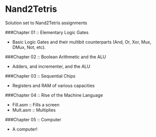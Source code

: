 # Nand2Tetris
Solution set to Nand2Tetris assignments

###Chapter 01 :: Elementary Logic Gates
- Basic Logic Gates and their multibit counterparts (And, Or, Xor, Mux, DMux, Not, etc).

###Chapter 02 :: Boolean Arithmetic and the ALU
- Adders, and incrementer, and the ALU  

###Chapter 03 :: Sequential Chips
- Registers and RAM of various capacities

###Chapter 04 :: Rise of the Machine Language
- Fill.asm :: Fills a screen
- Mult.asm :: Multiplies

###Chapter 05 :: Computer 
- A computer!


